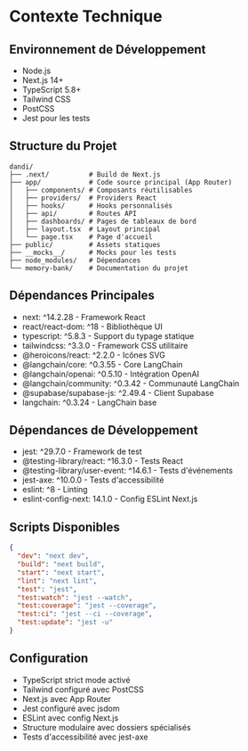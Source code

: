 # Contexte Technique

## Environnement de Développement
- Node.js
- Next.js 14+
- TypeScript 5.8+
- Tailwind CSS
- PostCSS
- Jest pour les tests

## Structure du Projet
```
dandi/
├── .next/          # Build de Next.js
├── app/            # Code source principal (App Router)
│   ├── components/ # Composants réutilisables
│   ├── providers/  # Providers React
│   ├── hooks/      # Hooks personnalisés
│   ├── api/        # Routes API
│   ├── dashboards/ # Pages de tableaux de bord
│   ├── layout.tsx  # Layout principal
│   └── page.tsx    # Page d'accueil
├── public/         # Assets statiques
├── __mocks__/      # Mocks pour les tests
├── node_modules/   # Dépendances
└── memory-bank/    # Documentation du projet
```

## Dépendances Principales
- next: ^14.2.28 - Framework React
- react/react-dom: ^18 - Bibliothèque UI
- typescript: ^5.8.3 - Support du typage statique
- tailwindcss: ^3.3.0 - Framework CSS utilitaire
- @heroicons/react: ^2.2.0 - Icônes SVG
- @langchain/core: ^0.3.55 - Core LangChain
- @langchain/openai: ^0.5.10 - Intégration OpenAI
- @langchain/community: ^0.3.42 - Communauté LangChain
- @supabase/supabase-js: ^2.49.4 - Client Supabase
- langchain: ^0.3.24 - LangChain base

## Dépendances de Développement
- jest: ^29.7.0 - Framework de test
- @testing-library/react: ^16.3.0 - Tests React
- @testing-library/user-event: ^14.6.1 - Tests d'événements
- jest-axe: ^10.0.0 - Tests d'accessibilité
- eslint: ^8 - Linting
- eslint-config-next: 14.1.0 - Config ESLint Next.js

## Scripts Disponibles
```json
{
  "dev": "next dev",
  "build": "next build",
  "start": "next start",
  "lint": "next lint",
  "test": "jest",
  "test:watch": "jest --watch",
  "test:coverage": "jest --coverage",
  "test:ci": "jest --ci --coverage",
  "test:update": "jest -u"
}
```

## Configuration
- TypeScript strict mode activé
- Tailwind configuré avec PostCSS
- Next.js avec App Router
- Jest configuré avec jsdom
- ESLint avec config Next.js
- Structure modulaire avec dossiers spécialisés
- Tests d'accessibilité avec jest-axe 